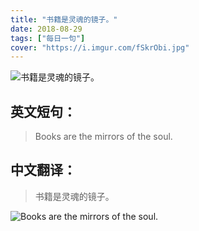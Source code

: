 ```yaml
---
title: "书籍是灵魂的镜子。"
date: 2018-08-29
tags: ["每日一句"]
cover: "https://i.imgur.com/fSkrObi.jpg"
---
```


![书籍是灵魂的镜子。](https://i.imgur.com/iTqvfuo.jpg)

## 英文短句：
> Books are the mirrors of the soul.

<!--more-->

## 中文翻译：
> 书籍是灵魂的镜子。

![Books are the mirrors of the soul.](https://i.imgur.com/XgKRP8Z.jpg)

